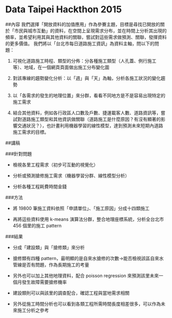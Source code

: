 # Data Taipei Hackthon 2015

##內容
我們選擇「開放資料的加值應用」作為參賽主題，目標是尋找已開放的關於「市民與城市互動」的資料，在空間上呈現需求分布，並在時間上分析其出現的頻率，並希望利用其與其他資料的關聯，嘗試對這些需求做預測、關聯，發揮資料的更多價值。 我們將以「台北市每日道路施工資訊」為資料主軸，問以下的問題： 

1. 可視化道路施工時程、類型的分佈：分各種施工類型（人孔蓋、例行施工等）、地域，在一個網頁頁面做出施工分布變化圖 

2. 對該專線的趨勢變化分析：以「週」與「天」為軸，分析各施工狀況的變化趨勢 

3. 以「各需求的發生的地理位置」來分群，看看不同地方是不是容易出現特定的施工需求 

4. 結合其他資料，例如各行政區人口數及戶數、捷運載客人數、道路資訊等，嘗試對道路施工類型和其他資訊做關聯（道路施工是什麼原因？有沒有顯著的影響交通狀況？），也計畫利用機器學習的線性模型，達到預測未來短期內道路施工需求的目標。 

##講稿

###針對問題
* 檢視各里工程需求（初步可互動的視覺化）

* 分析或預測搶修施工需求（機器學習分群、線性模型分析）

* 分析各種工程耗費時間金錢

###方法
* 將 19800 筆施工資料依照「申請單位」、「施工原因」分成十四類施工

* 再將這些資料使用 k-means 演算法分群，整合地理座標系統，分析全台北市 456 個里的施工 pattern

###結果
* 分成「建設類」與「搶修類」來分析

* 搶修類有四種 pattern，最明顯的是自來水搶修的次數->能否檢視該區自來水管線是否有問題，作為長期施工的考量

* 另外也可以加上其他地理資料，配合 poisson regression 來預測該里未來一個月發生故障需要搶修機率

* 建設類則可以與該里的調查配合，確認工程與當地需求相關

* 另外從施工時間分析也可以看到各類工程所需時間長度相差很多，可以作為未來施工分析之參考
